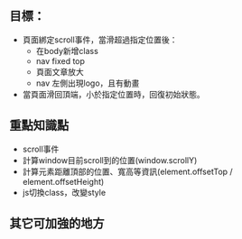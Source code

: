 
## 目標：
- 頁面綁定scroll事件，當滑超過指定位置後：
    - 在body新增class
    - nav fixed top
    - 頁面文章放大
    - nav 左側出現logo，且有動畫
- 當頁面滑回頂端，小於指定位置時，回復初始狀態。

## 重點知識點
- scroll事件
- 計算window目前scroll到的位置(window.scrollY)
- 計算元素距離頂部的位置、寬高等資訊(element.offsetTop / element.offsetHeight)
- js切換class，改變style
## 其它可加強的地方

<br />  
